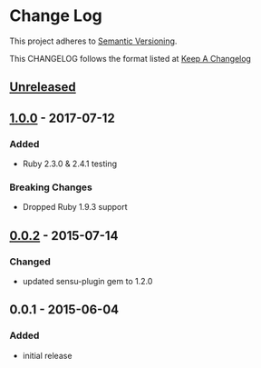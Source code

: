 # Change Log
This project adheres to [Semantic Versioning](http://semver.org/).

This CHANGELOG follows the format listed at [Keep A Changelog](http://keepachangelog.com/)

## [Unreleased]

## [1.0.0] - 2017-07-12
### Added
- Ruby 2.3.0 & 2.4.1 testing

### Breaking Changes
- Dropped Ruby 1.9.3 support

## [0.0.2] - 2015-07-14
### Changed
- updated sensu-plugin gem to 1.2.0

## 0.0.1 - 2015-06-04
### Added
- initial release

[Unreleased]: https://github.com/sensu-plugins/sensu-plugins-hubot/compare/1.0.0...HEAD
[1.0.0]: https://github.com/sensu-plugins/sensu-plugins-hubot/compare/0.0.2...1.0.0
[0.0.2]: https://github.com/sensu-plugins/sensu-plugins-hubot/compare/0.0.1...0.0.2
